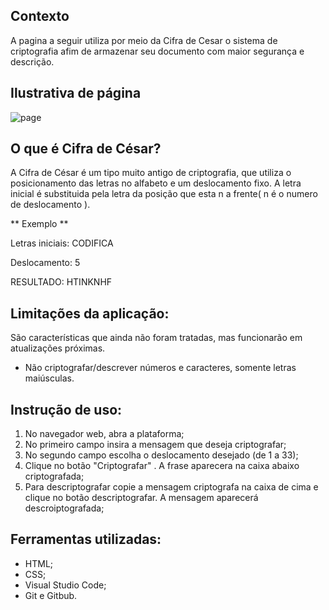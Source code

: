 ## Contexto

A pagina a seguir utiliza por meio da Cifra de Cesar o sistema de criptografia afim de armazenar seu documento com maior segurança e descrição.

## Ilustrativa de página 

![page](https://user-images.githubusercontent.com/120331438/217330748-19180d9c-9ba6-4a84-a74b-c266cdc4952d.png)


## O que é Cifra de César?
A Cifra de César é um tipo muito antigo de criptografia, que utiliza o posicionamento das letras no alfabeto e um deslocamento fixo. 
A letra inicial é substituida pela letra da posição que esta n a frente( n é o numero de deslocamento ).

** Exemplo ** 

Letras iniciais: CODIFICA

Deslocamento: 5

RESULTADO: HTINKNHF

## Limitações da aplicação:
São características que ainda não foram tratadas, mas funcionarão em atualizações próximas.
- Não criptografar/descrever números e caracteres, somente letras maiúsculas. 

## Instrução de uso:
1. No navegador web, abra a plataforma;
2. No primeiro campo insira a mensagem que deseja criptografar;
3. No segundo campo escolha o deslocamento desejado (de 1 a 33);
4. Clique no botão "Criptografar" . A frase aparecera na caixa abaixo criptografada;
5. Para descriptografar copie a mensagem criptografa na caixa de cima e clique no botão descriptografar. A mensagem aparecerá descroiptografada;

## Ferramentas utilizadas:

-  HTML; 
- CSS;
- Visual Studio Code;
- Git e Gitbub. 
